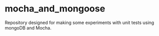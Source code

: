 # mocha_and_mongoose
Repository designed for making some experiments with unit tests using mongoDB and Mocha.
